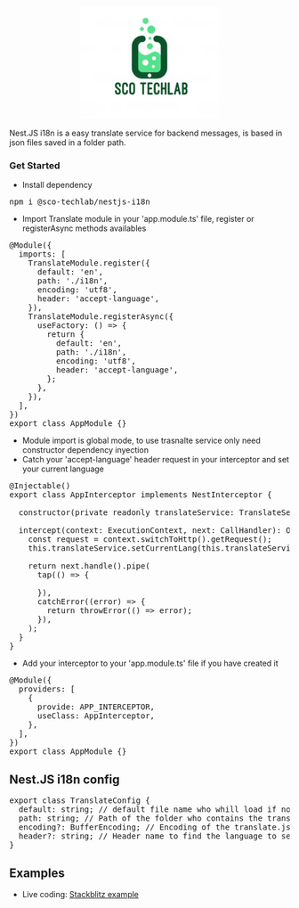<div style="display: flex; justify-content: center;">
  <img src="sco-techlab.png" alt="plot" width="250" />
</div>
<br>
Nest.JS i18n is a easy translate service for backend messages, is based in json files saved in a folder path.


### Get Started
- Install dependency
<pre>
npm i @sco-techlab/nestjs-i18n
</pre>
- Import Translate module in your 'app.module.ts' file, register or registerAsync methods availables
<pre>
@Module({
  imports: [
    TranslateModule.register({
      default: 'en',
      path: './i18n',
      encoding: 'utf8',
      header: 'accept-language',
    }),
    TranslateModule.registerAsync({
      useFactory: () => {
        return {
          default: 'en',
          path: './i18n',
          encoding: 'utf8',
          header: 'accept-language',
        };
      },
    }),
  ],
})
export class AppModule {}
</pre>
- Module import is global mode, to use trasnalte service only need constructor dependency inyection
- Catch your 'accept-language' header request in your interceptor and set your current language
<pre>
@Injectable()
export class AppInterceptor implements NestInterceptor {

  constructor(private readonly translateService: TranslateService) {}

  intercept(context: ExecutionContext, next: CallHandler): Observable&lt;any&gt; {
    const request = context.switchToHttp().getRequest();
    this.translateService.setCurrentLang(this.translateService.requestLanguage(request));
    
    return next.handle().pipe(
      tap(() => {
        
      }),
      catchError((error) => {
        return throwError(() => error);
      }),
    );
  }
}
</pre>
- Add your interceptor to your 'app.module.ts' file if you have created it
<pre>
@Module({
  providers: [
    {
      provide: APP_INTERCEPTOR,
      useClass: AppInterceptor,
    },
  ],
})
export class AppModule {}
</pre>


## Nest.JS i18n config
<pre>
export class TranslateConfig {
  default: string; // default file name who whill load if no accept-language header provided or accept-language header value not exists
  path: string; // Path of the folder who contains the translate.json files
  encoding?: BufferEncoding; // Encoding of the translate.json file by default value is 'utf8'
  header?: string; // Header name to find the language to set to the service in the interceptor
}
</pre>


## Examples
- Live coding: [Stackblitz example](https://stackblitz.com/edit/sco-techlab-nestjs-i18n?file=src%2Fapp.interceptor.ts)